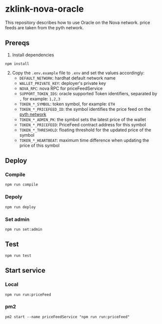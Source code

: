 # zklink-nova-oracle
This repository describes how to use Oracle on the Nova network. price feeds are taken from the pyth network.

## Prereqs
1. Install dependencies
```shell
npm install
```
2. Copy the `.env.example` file to `.env` and set the values accordingly:
   - `DEFAULT_NETWORK`: hardhat default network name
   - `WALLET_PRIVATE_KEY`: deployer's private key
   - `NOVA_RPC`: nova RPC for priceFeedService
   - `SUPPORT_TOKEN_IDS`: oracle supported Token identifiers, separated by `,` for example: `1,2,3`
   - `TOKEN_*_SYMBOL`: token symbol, for example: `ETH`
   - `TOKEN_*_PRICEFEED_ID`: the symbol identifies the price feed on the [pyth network](https://pyth.network/price-feeds)
   - `TOKEN_*_ADMIN_PK`: the symbol sets the latest price of the wallet
   - `TOKEN_*_PRICEFEED`: PriceFeed contract address for this symbol
   - `TOKEN_*_THRESHOLD`: floating threshold for the updated price of the symbol
   - `TOKEN_*_HEARTBEAT`: maximum time difference when updating the price of this symbol

## Deploy
### Compile
```shell
npm run compile
```
### Depoly
```shell
npm run deploy
```
### Set admin
```shell
npm run set:admin
```

## Test
```shell
npm run test
```

## Start service
### Local
```shell
npm run run:priceFeed
```

### pm2
```shell
pm2 start --name priceFeedService "npm run run:priceFeed"
```